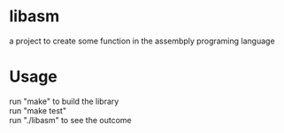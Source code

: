 # libasm

a project to create some function in the assembply programing language

# Usage

run "make" to build the library \
run "make test" \
run "./libasm" to see the outcome
